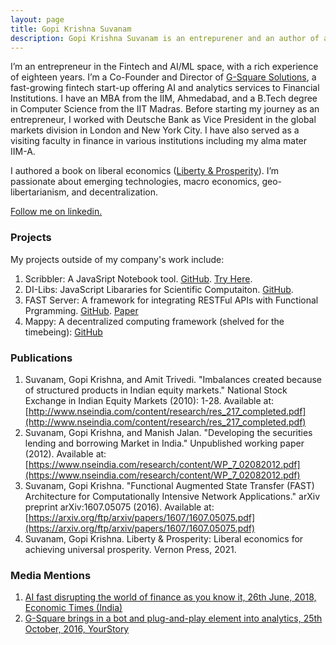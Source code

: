 ```yaml
---
layout: page
title: Gopi Krishna Suvanam
description: Gopi Krishna Suvanam is an entrepurener and an author of an economics book. His interests include decentralization and Geo-libertarianism.
---
```


I’m an entrepreneur in the Fintech and AI/ML space, with a rich experience of eighteen years. I’m a Co-Founder and Director of [G-Square Solutions](https://g-square.in), a fast-growing fintech start-up offering AI and analytics services to Financial Institutions. I have an MBA from the IIM, Ahmedabad, and a B.Tech degree in Computer Science from the IIT Madras. Before starting my journey as an entrepreneur, I worked with Deutsche Bank as Vice President in the global markets division in London and New York City. I have also served as a visiting faculty in finance in various institutions including my alma mater IIM-A.

I authored a book on liberal economics  ([Liberty & Prosperity](https://vernonpress.com/book/1266)). I’m passionate about emerging technologies, macro economics, geo-libertarianism, and decentralization.

[Follow me on linkedin.](https://linkedin.com/in/gopi-suvanam)

### Projects
My projects outside of my company's work include:
1. Scribbler: A JavaSript Notebook tool. [GitHub](https://github.com/gopi-suvanam/jsnb). [Try Here](/jsnb/).
2. DI-Libs: JavaScript Libararies for Scientific Computaiton. [GitHub](https://github.com/gopi-suvanam/jsnb).
3. FAST Server: A framework for integrating RESTFul APIs with Functional Prgramming. [GitHub](https://github.com/gopi-suvanam/fast). [Paper](https://arxiv.org/abs/1607.05075)
4. Mappy: A decentralized computing framework (shelved for the timebeing): [GitHub](https://github.com/gopi-suvanam/node)

### Publications
1. Suvanam, Gopi Krishna, and Amit Trivedi. "Imbalances created because of structured products in Indian equity markets." National Stock Exchange in Indian Equity Markets (2010): 1-28. Available at: [http://www.nseindia.com/content/research/res_217_completed.pdf](http://www.nseindia.com/content/research/res_217_completed.pdf)
2. Suvanam, Gopi Krishna, and Manish Jalan. "Developing the securities lending and borrowing Market in India." Unpublished working paper (2012). Available at: [https://www.nseindia.com/research/content/WP_7_02082012.pdf](https://www.nseindia.com/research/content/WP_7_02082012.pdf)
3. Suvanam, Gopi Krishna. "Functional Augmented State Transfer (FAST) Architecture for Computationally Intensive Network Applications." arXiv preprint arXiv:1607.05075 (2016). Available at: [https://arxiv.org/ftp/arxiv/papers/1607/1607.05075.pdf](https://arxiv.org/ftp/arxiv/papers/1607/1607.05075.pdf)
4. Suvanam, Gopi Krishna. Liberty & Prosperity: Liberal economics for achieving universal prosperity. Vernon Press, 2021.

### Media Mentions
1. [AI fast disrupting the world of finance as you know it, 26th June, 2018, Economic Times (India)](https://economictimes.indiatimes.com/markets/stocks/news/ai-fast-disrupting-your-world-of-finances-right-under-your-nose/articleshow/64746659.cms)
2. [G-Square brings in a bot and plug-and-play element into analytics, 25th October, 2016, YourStory](https://yourstory.com/2016/10/g-square)
